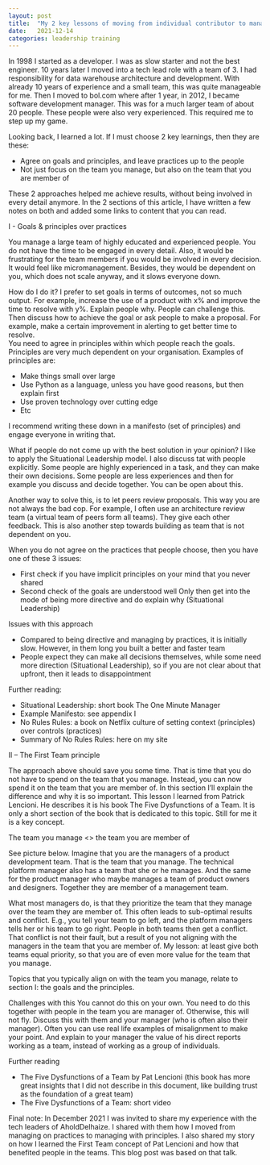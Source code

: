 ```yaml
---
layout: post
title:  "My 2 key lessons of moving from individual contributor to manager"
date:   2021-12-14
categories: leadership training
---
```


In 1998 I started as a developer. I was as slow starter and not the best engineer.  10 years later I moved into a tech lead role with a team of 3. I had responsibility for data warehouse architecture and development. With already 10 years of experience and a small team, this was quite manageable for me. Then I moved to bol.com where after 1 year, in 2012, I became software development manager. This was for a much larger team of about 20 people. These people were also very experienced. This required me to step up my game.  

Looking back, I learned a lot. If I must choose 2 key learnings, then they are these: 
- Agree on goals and principles, and leave practices up to the people 
- Not just focus on the team you manage, but also on the team that you are member of 

These 2 approaches helped me achieve results, without being involved in every detail anymore. 
In the 2 sections of this article, I have written a few notes on both and added some links to content that you can read. 

I - Goals & principles over practices 

You manage a large team of highly educated and experienced people. You do not have the time to be engaged in every detail. Also, it would be frustrating for the team members if you would be involved in every decision. It would feel like micromanagement. Besides, they would be dependent on you, which does not scale anyway, and it slows everyone down. 

How do I do it? 
I prefer to set goals in terms of outcomes, not so much output. For example, increase the use of a product with x% and improve the time to resolve with y%. Explain people why. People can challenge this. 
Then discuss how to achieve the goal or ask people to make a proposal. For example, make a certain improvement in alerting to get better time to resolve.  
You need to agree in principles within which people reach the goals. Principles are very much dependent on your organisation. Examples of principles are: 
- Make things small over large 
- Use Python as a language, unless you have good reasons, but then explain first 
- Use proven technology over cutting edge 
- Etc 

I recommend writing these down in a manifesto (set of principles) and engage everyone in writing that. 

What if people do not come up with the best solution in your opinion? 
I like to apply the Situational Leadership model. I also discuss tat with people explicitly. Some people are highly experienced in a task, and they can make their own decisions. Some people are less experiences and then for example you discuss and decide together. You can be open about this. 

Another way to solve this, is to let peers review proposals. This way you are not always the bad cop. For example, I often use an architecture review team (a virtual team of peers form all teams). They give each other feedback. This is also another step towards building as team that is not dependent on you. 

When you do not agree on the practices that people choose, then you have one of these 3 issues: 
- First check if you have implicit principles on your mind that you never shared 
- Second check of the goals are understood well 
Only then get into the mode of being more directive and do explain why (Situational Leadership) 

 

Issues with this approach 
- Compared to being directive and managing by practices, it is initially slow. However, in them long you built a better and faster team 
- People expect they can make all decisions themselves, while some need more direction (Situational Leadership), so if you are not clear about that upfront, then it leads to disappointment 

Further reading: 
- Situational Leadership: short book The One Minute Manager 
- Example Manifesto: see appendix I 
- No Rules Rules: a book on Netflix culture of setting context (principles) over controls (practices) 
- Summary of No Rules Rules: here on my site  


II – The First Team principle 

The approach above should save you some time. That is time that you do not have to spend on the team that you manage. Instead, you can now spend it on the team that you are member of. In this section I’ll explain the difference and why it is so important. 
This lesson I learned from Patrick Lencioni. He describes it is his book The Five Dysfunctions of a Team. It is only a short section of the book that is dedicated to this topic. Still for me it is a key concept. 

The team you manage <> the team you are member of 

See picture below. Imagine that you are the managers of a product development team. That is the team that you manage. 
The technical platform manager also has a team that she or he manages.  And the same for the product manager who maybe manages a team of product owners and designers. Together they are member of a management team.  

What most managers do, is that they prioritize the team that they manage over the team they are member of. This often leads to sub-optimal results and conflict. E.g., you tell your team to go left, and the platform managers tells her or his team to go right. People in both teams then get a conflict. That conflict is not their fault, but a result of you not aligning with the managers in the team that you are member of. My lesson: at least give both teams equal priority, so that you are of even more value for the team that you manage. 

Topics that you typically align on with the team you manage, relate to section I: the goals and the principles. 

Challenges with this 
You cannot do this on your own. You need to do this together with people in the team you are manager of. Otherwise, this will not fly. Discuss this with them and your manager (who is often also their manager). Often you can use real life examples of misalignment to make your point. And explain to your manager the value of his direct reports working as a team, instead of working as a group of individuals. 

Further reading 

- The Five Dysfunctions of a Team by Pat Lencioni (this book has more great insights that I did not describe in this document, like building trust as the foundation of a great team) 
- The Five Dysfunctions of a Team: short video  


Final note:
In December 2021 I was invited to share my experience with the tech leaders of AholdDelhaize.
I shared with them how I moved from managing on practices to managing with principles. 
I also shared my story on how I learned the First Team concept of Pat Lencioni and how that benefited people in the teams.
This blog post was based on that talk.
